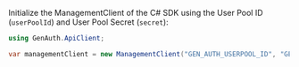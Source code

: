 Initialize the ManagementClient of the C# SDK using the User Pool ID (`userPoolId`) and User Pool Secret (`secret`):

```csharp
using GenAuth.ApiClient;

var managementClient = new ManagementClient("GEN_AUTH_USERPOOL_ID", "GEN_AUTH_USERPOOL_SECRET");
```
